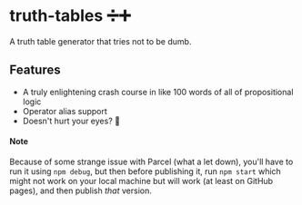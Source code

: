 # truth-tables ➗➕
A truth table generator that tries not to be dumb. 

## Features
- A truly enlightening crash course in like 100 words of all of propositional logic
- Operator alias support
- Doesn't hurt your eyes? 👀

#### Note
Because of some strange issue with Parcel (what a let down), you'll have to run it using `npm debug`, but then before publishing it, run `npm start` which might not work on your local machine but will work (at least on GitHub pages), and then publish *that* version.
